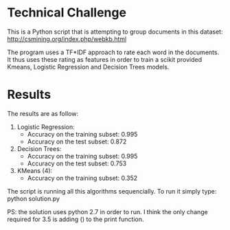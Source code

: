 # Technical Challenge

This is a Python script that is attempting to group documents in this dataset: http://csmining.org/index.php/webkb.html 

The program uses a TF*IDF approach to rate each word in the documents. It thus uses these rating as features in order to train a scikit provided Kmeans, Logistic Regression and Decision Trees models.

# Results
The results are as follow:
1. Logistic Regression:
	* Accuracy on the training subset: 0.995
	* Accuracy on the test subset: 0.872
2. Decision Trees:
	* Accuracy on the training subset: 0.995
	* Accuracy on the test subset: 0.753
3. KMeans (4):
	* Accuracy on the training subset: 0.352


The script is running all this algorithms sequencially. To run it simply type: python solution.py

PS: the solution uses python 2.7 in order to run. I think the only change required for 3.5 is adding () to the print function.
